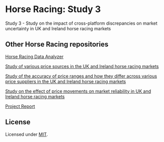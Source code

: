 # Horse Racing: Study 3
Study 3 - Study on the impact of cross-platform discrepancies on market uncertainty in UK and Ireland horse racing markets

## Other Horse Racing repositories

[Horse Racing Data Analyzer](https://github.com/adamcorren/horse_racing_data_analyzer)

[Study of various price sources in the UK and Ireland horse racing markets](https://github.com/adamcorren/horse_racing_study_1)

[Study of the accuracy of price ranges and how they differ across various price suppliers in the UK and Ireland horse racing markets](https://github.com/adamcorren/horse_racing_study_2)

[Study on the effect of price movements on market reliability in UK and Ireland horse racing markets](https://github.com/adamcorren/horse_racing_study_4)

[Project Report]()

## License

Licensed under [MIT]((https://opensource.org/license/mit/)).
